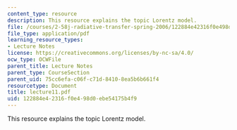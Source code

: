 ```yaml
---
content_type: resource
description: This resource explains the topic Lorentz model.
file: /courses/2-58j-radiative-transfer-spring-2006/122884e42316f0e498d0ebe54175b4f9_lecture11.pdf
file_type: application/pdf
learning_resource_types:
- Lecture Notes
license: https://creativecommons.org/licenses/by-nc-sa/4.0/
ocw_type: OCWFile
parent_title: Lecture Notes
parent_type: CourseSection
parent_uid: 75cc6efa-c06f-c71d-8410-8ea5b6b661f4
resourcetype: Document
title: lecture11.pdf
uid: 122884e4-2316-f0e4-98d0-ebe54175b4f9
---
```

This resource explains the topic Lorentz model.